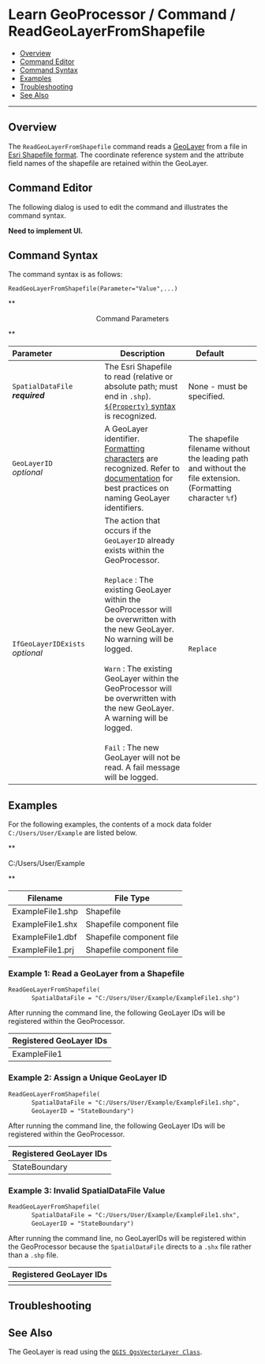 # Learn GeoProcessor / Command / ReadGeoLayerFromShapefile #

* [Overview](#overview)
* [Command Editor](#command-editor)
* [Command Syntax](#command-syntax)
* [Examples](#examples)
* [Troubleshooting](#troubleshooting)
* [See Also](#see-also)

-------------------------

## Overview ##

The `ReadGeoLayerFromShapefile` command reads a [GeoLayer](../../introduction#geolayer) from a file in [Esri Shapefile format](../../spatial-data-format-ref/EsriShapefile/EsriShapefile). The coordinate reference system and the attribute field 
names of the shapefile are retained within the GeoLayer.

## Command Editor ##

The following dialog is used to edit the command and illustrates the command syntax.

**Need to implement UI.**

## Command Syntax ##

The command syntax is as follows:

```text
ReadGeoLayerFromShapefile(Parameter="Value",...)
```
**<p style="text-align: center;">
Command Parameters
</p>**

|**Parameter**&nbsp;&nbsp;&nbsp;&nbsp;&nbsp;&nbsp;&nbsp;&nbsp;&nbsp;&nbsp;&nbsp;&nbsp;&nbsp;&nbsp;&nbsp;&nbsp;&nbsp;&nbsp;&nbsp;&nbsp;&nbsp; | **Description** | **Default**&nbsp;&nbsp;&nbsp;&nbsp;&nbsp;&nbsp;&nbsp;&nbsp;&nbsp;&nbsp; |
| --------------|-----------------|----------------- |
| `SpatialDataFile` <br>  **_required_**| The Esri Shapefile to read (relative or absolute path; must end in `.shp`). [`${Property}` syntax](../../text-formatting-ref/text-formatting/#property-syntax) is recognized.| None - must be specified. |
| `GeoLayerID` <br> *optional*| A GeoLayer identifier. [Formatting characters](../../text-formatting-ref/text-formatting/#formatting-characters) are recognized. Refer to [documentation](../../best-practices/naming-geolayer-identifiers/naming-geolayer-identifiers.md) for best practices on naming GeoLayer identifiers.| The shapefile filename without the leading path and without the file extension. (Formatting character `%f`)|
|`IfGeoLayerIDExists`<br> *optional*|The action that occurs if the `GeoLayerID` already exists within the GeoProcessor. <br><br> `Replace` : The existing GeoLayer within the GeoProcessor will be overwritten with the new GeoLayer. No warning will be logged.<br><br> `Warn` : The existing GeoLayer within the GeoProcessor will be overwritten with the new GeoLayer. A warning will be logged. <br><br> `Fail` : The new GeoLayer will not be read. A fail message will be logged. | `Replace` | 



## Examples ##

For the following examples, the contents of a mock data folder `C:/Users/User/Example` are listed below.

**<p style="text-align: left;">
C:/Users/User/Example
</p>**

|Filename|File Type|
| ---- | ----|
| ExampleFile1.shp     | Shapefile	|
| ExampleFile1.shx		| Shapefile component file|
| ExampleFile1.dbf		| Shapefile component file |
| ExampleFile1.prj 		| Shapefile component file |

### Example 1: Read a GeoLayer from a Shapefile ###

`ReadGeoLayerFromShapefile(`<br>
&nbsp;&nbsp;&nbsp;&nbsp;&nbsp;&nbsp;&nbsp;&nbsp;&nbsp;&nbsp;&nbsp;&nbsp;`SpatialDataFile = "C:/Users/User/Example/ExampleFile1.shp")`<br>

After running the command line, the following GeoLayer IDs will be registered within the GeoProcessor. 

|Registered GeoLayer IDs|
|------|
|ExampleFile1|

### Example 2: Assign a Unique GeoLayer ID  ###

`ReadGeoLayerFromShapefile(`<br>
&nbsp;&nbsp;&nbsp;&nbsp;&nbsp;&nbsp;&nbsp;&nbsp;&nbsp;&nbsp;&nbsp;&nbsp;`SpatialDataFile = "C:/Users/User/Example/ExampleFile1.shp",`<br>
&nbsp;&nbsp;&nbsp;&nbsp;&nbsp;&nbsp;&nbsp;&nbsp;&nbsp;&nbsp;&nbsp;&nbsp;`GeoLayerID = "StateBoundary")`<br>

After running the command line, the following GeoLayer IDs will be registered within the GeoProcessor. 

|Registered GeoLayer IDs|
|------|
|StateBoundary|

### Example 3: Invalid SpatialDataFile Value ###

`ReadGeoLayerFromShapefile(` <br>
&nbsp;&nbsp;&nbsp;&nbsp;&nbsp;&nbsp;&nbsp;&nbsp;&nbsp;&nbsp;&nbsp;&nbsp;`SpatialDataFile = "C:/Users/User/Example/ExampleFile1.shx",`<br>
&nbsp;&nbsp;&nbsp;&nbsp;&nbsp;&nbsp;&nbsp;&nbsp;&nbsp;&nbsp;&nbsp;&nbsp;`GeoLayerID = "StateBoundary")`<br>

After running the command line, no GeoLayerIDs will be registered within the GeoProcessor because the `SpatialDataFile` directs to a `.shx` file rather than a `.shp` file. 

|Registered GeoLayer IDs|
|------|
||




## Troubleshooting ##

## See Also ##

The GeoLayer is read using the [`QGIS QgsVectorLayer Class`](https://qgis.org/api/classQgsVectorLayer.html).